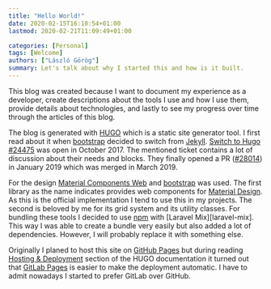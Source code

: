 ```yaml
---
title: "Hello World!"
date: 2020-02-15T16:10:54+01:00
lastmod: 2020-02-21T11:09:49+01:00

categories: [Personal]
tags: [Welcome]
authors: ["László Görög"]
summary: Let's talk about why I started this and how is it built.
---
```

This blog was created because I want to document my experience as a developer, create descriptions about the tools I use
and how I use them, provide details about technologies, and lastly to see my progress over time through the articles of
this blog. 

The blog is generated with [HUGO][hugo] which is a static site generator tool. I first read about it when
[bootstrap][bootsrap] decided to switch from [Jekyll][jekyll]. [Switch to Hugo #24475][issue-24475] was open
in October 2017. The mentioned ticket contains a lot of discussion about their needs and blocks. They finally opened a
PR ([#28014][pr-28014]) in January 2019 which was merged in March 2019.

For the design [Material Components Web][material-components-web-github] and [bootstrap][bootsrap] was used. The first
library as the name indicates provides web components for [Material Design][material-design]. As this is the
official implementation I tend to use this in my projects. The second is beloved by me for its grid system and its
utility classes. For bundling these tools I decided to use [npm][npm] with [Laravel Mix][laravel-mix]. This way I was
able to create a bundle very easily but also added a lot of dependencies. However, I will probably replace it with
something else.

Originally I planed to host this site on [GitHub Pages][github-pages] but during reading
[Hosting & Deployment][hugo-hosting-and-deployment] section of the HUGO documentation it turned out that
[GitLab Pages][gitlab-pages] is easier to make the deployment automatic. I have to admit nowadays I started to prefer
GitLab over GitHub.

[hugo]: https://gohugo.io/
[jekyll]: https://jekyllrb.com/
[issue-24475]: https://github.com/twbs/bootstrap/issues/24475
[pr-28014]: https://github.com/twbs/bootstrap/pull/28014
[material-components-web-github]: https://github.com/material-components/material-components-web
[material-design]: https://material.io/
[npm]: https://www.npmjs.com/
[larave-mix]: https://laravel-mix.com/
[bootsrap]: https://getbootstrap.com/
[github-pages]: https://pages.github.com/
[hugo-hosting-and-deployment]: https://gohugo.io/hosting-and-deployment/
[gitlab-pages]: https://about.gitlab.com/stages-devops-lifecycle/pages/
